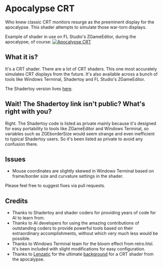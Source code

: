 # Apocalypse CRT
Who knew classic CRT monitors resurge as the preeminent display for the apocalypse. This shader attempts to simulate those war-torn displays.

Example of shader in use on FL Studio's ZGameEditor, during the apocalypse, of course:
[![Apocalypse CRT](https://img.youtube.com/vi/eaLK1JijyYI/default.jpg 'Apocalypse CRT')](https://youtu.be/eaLK1JijyYI)

## What it is?
It's a CRT shader. There are a lot of CRT shaders. This one most accurately simulates CRT displays from the future. It's also available across a bunch of tools like Windows Terminal, Shadertoy and FL Studio's ZGameEditor.

The Shadertoy version lives [here](https://www.shadertoy.com/view/3cc3zN).

## Wait! The Shadertoy link isn't public? What's right with you?
Right. The Shadertoy code is listed as private mainly because it's designed for easy portability to tools like ZGameEditor and Windows Terminal, so variables such as ZGEborderSize would seem strange and even inefficient to typical Shadertoy users. So it's been listed as private to avoid any confusion there.

## Issues
- Mouse coordinates are slightly skewed in Windows Terminal based on frame/border size and curvature settings in the shader.

Please feel free to suggest fixes via pull requests.

## Credits
- Thanks to Shadertoy and shader coders for providing years of code for AI to learn from.
- Thanks to AI developers for using the amazing contributions of outstanding coders to provide powerful tools based on their extraordinary accomplishments, without which very much less would be possible.
- Thanks to Windows Terminal team for the bloom effect from retro.hlsl. It's been included with slight modifications for easy configuration.
- Thanks to [Lenzatic](https://pixabay.com/users/lenzatic-15400574/) for the ultimate [background](https://pixabay.com/photos/abandoned-explore-vacant-dark-4894406/) for a CRT shader from the apocalypse.
